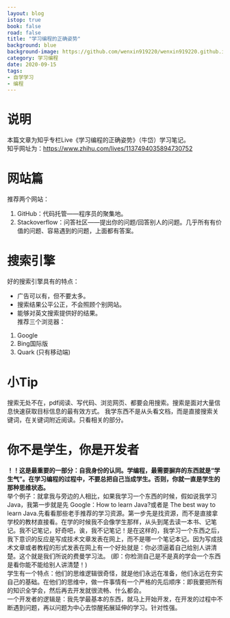 ```yaml
---
layout: blog
istop: true
book: false              
road: false            
title: "学习编程的正确姿势"
background: blue
background-image: https://github.com/wenxin919220/wenxin919220.github.io/blob/master/_posts/%E6%8A%80%E6%9C%AF/2020/09/2020-09-15-%E5%AD%A6%E4%B9%A0%E7%BC%96%E7%A8%8B%E7%9A%84%E6%AD%A3%E7%A1%AE%E5%A7%BF%E5%8A%BF_00.png?raw=true
category: 学习编程
date: 2020-09-15
tags:
- 自学学习
- 编程
---
```


# **说明**
本篇文章为知乎专栏Live《学习编程的正确姿势》（牛岱）学习笔记。    
知乎网址为：<https://www.zhihu.com/lives/1137494035894730752>

# **网站篇**
推荐两个网站：
1. GitHub：代码托管——程序员的聚集地。
2. Stackoverflow：问答社区——提出你的问题/回答别人的问题。几乎所有有价值的问题、容易遇到的问题，上面都有答案。

# **搜索引擎**
好的搜索引擎具有的特点：
* 广告可以有，但不要太多。
* 搜索结果公平公正，不会照顾个别网站。
* 能够对英文搜索提供好的结果。      
推荐三个浏览器：
1. Google
2. Bing国际版
3. Quark (只有移动端)

# **小Tip**
搜索无处不在，pdf阅读、写代码、浏览网页、都要会用搜索。搜索是面对大量信息快速获取目标信息的最有效方式。
我学东西不是从头看文档，而是直接搜索关键词，在关键词附近阅读。只看相关的部分。

# **你不是学生，你是开发者**
**！！这是最重要的一部分：自我身份的认同。学编程，最需要摒弃的东西就是“学生气”。在学习编程的过程中，不要总把自己当成学生。否则，你就一直是学生的那种思维状态。**    
举个例子：就拿我与旁边的人相比，如果我学习一个东西的时候，假如说我学习Java，我第一步就是先 Google：How to learn Java?或者是 The best way to learn Java.先看看那些老手推荐的学习资源。第一步先是找资源，而不是直接拿学校的教材直接看。在学的时候我不会像学生那样，从头到尾去读一本书、记笔记。我不记笔记，好奇吧，诶，我不记笔记！是在这样的，我学习一个东西之后，我下意识的反应是写成技术文章发表在网上，而不是哪一个笔记本记。因为写成技术文章或者教程的形式发表在网上有一个好处就是：你必须逼着自己给别人讲清楚。这个就是我们所说的费曼学习法。 (即：你检测自己是不是真的学会一个东西是看你能不能给别人讲清楚！)       
学生有一个特点：他们的思维逻辑很奇怪，就是他们永远在准备，他们永远在夯实自己的基础。在他们的思维中，做一件事情有一个严格的先后顺序：即我要把所有的知识全学会，然后再去开发就很流畅、什么都会。     
一个开发者的逻辑是：我先学最基本的东西，就马上开始开发，在开发的过程中不断遇到问题，再以问题为中心去惊醒拓展延伸的学习。针对性强。